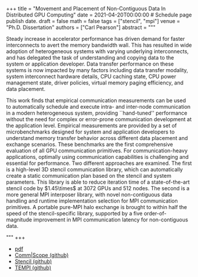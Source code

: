 +++
title = "Movement and Placement of Non-Contiguous Data In Distributed GPU Computing"
date = 2021-04-20T00:00:00  # Schedule page publish date.
draft = false
math = false
tags = ["stencil", "mpi"]
venue = "Ph.D. Dissertation"
authors = ["Carl Pearson"]
abstract = """<p>
Steady increase in accelerator performance has driven demand for faster interconnects to avert the memory bandwidth wall.
This has resulted in wide adoption of heterogeneous systems with varying underlying interconnects, and has delegated the task of understanding and copying data to the system or application developer.
Data transfer performance on these systems is now impacted by many factors including data transfer modality, system interconnect hardware details, CPU caching state, CPU power management state, driver policies, virtual memory paging efficiency, and data placement.
</p><p>
This work finds that empirical communication measurements can be used to automatically schedule and execute intra- and inter-node communication in a modern heterogeneous system, providing ``hand-tuned'' performance without the need for complex or error-prone communication development at the application level.
Empirical measurements are provided by a set of microbenchmarks designed for system and application developers to understand memory transfer behavior across different data placement and exchange scenarios.
These benchmarks are the first comprehensive evaluation of all GPU communication primitives.
For communication-heavy applications, optimally using communication capabilities is challenging and essential for performance.
Two different approaches are examined.
The first is a high-level 3D stencil communication library, which can automatically create a static communication plan based on the stencil and system parameters.
This library is able to reduce iteration time of a state-of-the-art stencil code by $1.45\times$ at 3072 GPUs and 512 nodes.
The second is a more general MPI interposer library, with novel non-contiguous data handling and runtime implementation selection for MPI communication primitives.
A portable pure-MPI halo exchange is brought to within half the speed of the stencil-specific library, supported by a five order-of-magnitude improvement in MPI communication latency for non-contiguous data.</p>"""
+++

* [pdf](/pdf/20210420_pearson_phd.pdf)
* [Comm|Scope (github)](https://github.com/c3sr/comm_scope)
* [Stencil (github)](https://github.com/cwpearson/stencil)
* [TEMPI (github)](https://github.com/cwpearson/tempi)